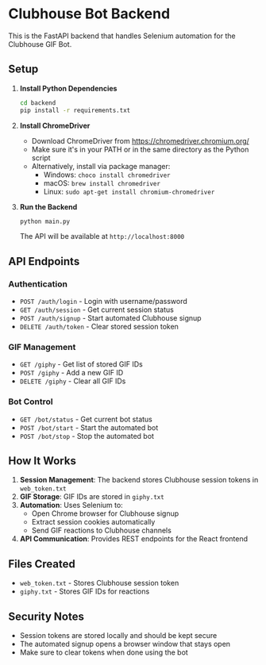 # Clubhouse Bot Backend

This is the FastAPI backend that handles Selenium automation for the Clubhouse GIF Bot.

## Setup

1. **Install Python Dependencies**
   ```bash
   cd backend
   pip install -r requirements.txt
   ```

2. **Install ChromeDriver**
   - Download ChromeDriver from https://chromedriver.chromium.org/
   - Make sure it's in your PATH or in the same directory as the Python script
   - Alternatively, install via package manager:
     - Windows: `choco install chromedriver`
     - macOS: `brew install chromedriver`
     - Linux: `sudo apt-get install chromium-chromedriver`

3. **Run the Backend**
   ```bash
   python main.py
   ```
   
   The API will be available at `http://localhost:8000`

## API Endpoints

### Authentication
- `POST /auth/login` - Login with username/password
- `GET /auth/session` - Get current session status
- `POST /auth/signup` - Start automated Clubhouse signup
- `DELETE /auth/token` - Clear stored session token

### GIF Management
- `GET /giphy` - Get list of stored GIF IDs
- `POST /giphy` - Add a new GIF ID
- `DELETE /giphy` - Clear all GIF IDs

### Bot Control
- `GET /bot/status` - Get current bot status
- `POST /bot/start` - Start the automated bot
- `POST /bot/stop` - Stop the automated bot

## How It Works

1. **Session Management**: The backend stores Clubhouse session tokens in `web_token.txt`
2. **GIF Storage**: GIF IDs are stored in `giphy.txt`
3. **Automation**: Uses Selenium to:
   - Open Chrome browser for Clubhouse signup
   - Extract session cookies automatically
   - Send GIF reactions to Clubhouse channels
4. **API Communication**: Provides REST endpoints for the React frontend

## Files Created

- `web_token.txt` - Stores Clubhouse session token
- `giphy.txt` - Stores GIF IDs for reactions

## Security Notes

- Session tokens are stored locally and should be kept secure
- The automated signup opens a browser window that stays open
- Make sure to clear tokens when done using the bot
